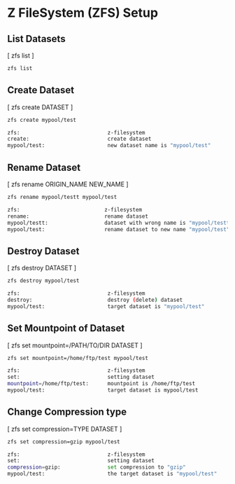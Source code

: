 # Z FileSystem (ZFS) Setup
## List Datasets
[ zfs list ]
```bash
zfs list
```
## Create Dataset
[ zfs create DATASET ]
```bash
zfs create mypool/test

zfs:                            z-filesystem
create:                         create dataset
mypool/test:                    new dataset name is "mypool/test"
```
## Rename Dataset
[ zfs rename ORIGIN_NAME NEW_NAME ]
 ```bash
 zfs rename mypool/testt mypool/test
 
 zfs:                           z-filesystem
 rename:                        rename dataset
 mypool/testt:                  dataset with wrong name is "mypool/testt"
 mypool/test:                   rename dataset to new name "mypool/test"
 ```
## Destroy Dataset
[ zfs destroy DATASET ]
```bash
zfs destroy mypool/test

zfs:                            z-filesystem
destroy:                        destroy (delete) dataset
mypool/test:                    target dataset is "mypool/test"
```
## Set Mountpoint of Dataset
[ zfs set mountpoint=/PATH/TO/DIR DATASET ]
```bash
zfs set mountpoint=/home/ftp/test mypool/test

zfs:                            z-filesystem
set:                            setting dataset
mountpoint=/home/ftp/test:      mountpoint is /home/ftp/test
mypool/test:                    target dataset is mypool/test
```

## Change Compression type
[ zfs set compression=TYPE DATASET ]
```bash
zfs set compression=gzip mypool/test

zfs:                            z-filesystem  
set:                            setting dataset
compression=gzip:               set compression to "gzip"
mypool/test:                    the target dataset is "mypool/test"
```
